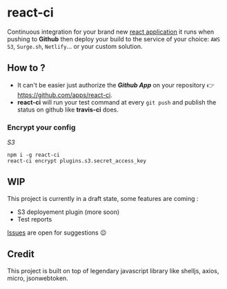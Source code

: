 # react-ci

Continuous integration for your brand new [react application](https://github.com/facebookincubator/create-react-app) it runs when pushing to **Github** then deploy your build to the service of your choice: `AWS S3`, `Surge.sh`, `Netlify`... or your custom solution.

## How to ?

- It can't be easier just authorize the ***Github App*** on your repository 👉 https://github.com/apps/react-ci.
- **react-ci** will run your test command at every `git push` and publish the status on github like **travis-ci** does.

### Encrypt your config

*S3*
```
npm i -g react-ci
react-ci encrypt plugins.s3.secret_access_key
```

## WIP

This project is currently in a draft state, some features are coming :
 - S3 deployement plugin (more soon)
 - Test reports

[Issues](https://github.com/didierfranc/react-ci/issues) are open for suggestions 😉

## Credit

This project is built on top of legendary javascript library like shelljs, axios, micro, jsonwebtoken.
